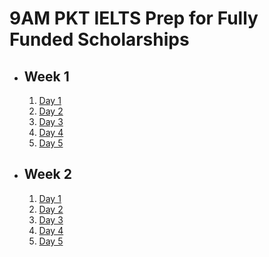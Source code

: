 # 9AM PKT IELTS Prep for Fully Funded Scholarships

- ## Week 1

   1. [Day 1](https://www.facebook.com/iCodeguru/videos/1598837524040612)
   2. [Day 2](https://www.facebook.com/iCodeguru/videos/1928741657634185)
   3. [Day 3](https://www.facebook.com/iCodeguru/videos/579489887764832)
   4. [Day 4](https://www.facebook.com/iCodeguru/videos/882569897349682)
   5. [Day 5](https://www.facebook.com/iCodeguru/videos/473361225159208)

- ## Week 2

   1. [Day 1](https://www.facebook.com/iCodeguru/videos/3199458543526486)
   2. [Day 2](https://www.facebook.com/iCodeguru/videos/1339803303723500)
   3. [Day 3](https://www.facebook.com/iCodeguru/videos/581191371035367)
   4. [Day 4](https://www.facebook.com/watch/?v=2491174251088682)
   5. [Day 5](https://www.facebook.com/watch/?v=471270672635594)

<!-- - ## Week 3

   1. [Day 1](https://www.facebook.com/watch/?v=1279331083515798)
   2. [Day 2](https://www.facebook.com/watch/?v=803416021876043)
   3. [Day 3](https://www.facebook.com/watch/?v=9176911602340533)
   4. [Day 4](https://www.facebook.com/watch/?v=1245625256732126)
   5. [Day 5]() -->

<!-- - ## Week 

   1. [Day 1]()
   2. [Day 2]()
   3. [Day 3]()
   4. [Day 4]()
   5. [Day 5]() -->